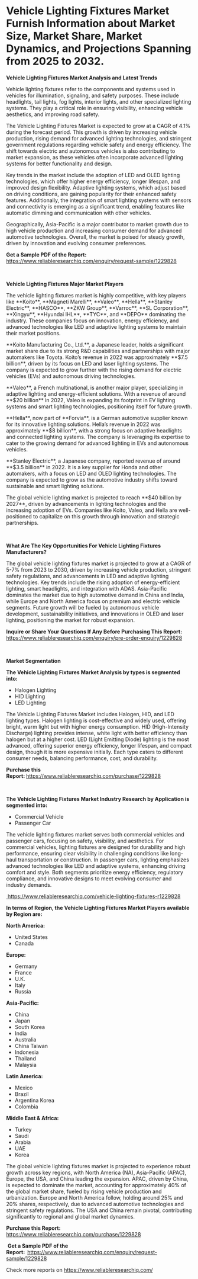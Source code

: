 <p><h1>Vehicle Lighting Fixtures Market Furnish Information about Market Size, Market Share, Market Dynamics, and Projections Spanning from 2025 to 2032.</h1></p><p><strong>Vehicle Lighting Fixtures Market Analysis and Latest Trends</strong></p>
<p><p>Vehicle lighting fixtures refer to the components and systems used in vehicles for illumination, signaling, and safety purposes. These include headlights, tail lights, fog lights, interior lights, and other specialized lighting systems. They play a critical role in ensuring visibility, enhancing vehicle aesthetics, and improving road safety.</p><p>The Vehicle Lighting Fixtures Market is expected to grow at a CAGR of 4.1% during the forecast period. This growth is driven by increasing vehicle production, rising demand for advanced lighting technologies, and stringent government regulations regarding vehicle safety and energy efficiency. The shift towards electric and autonomous vehicles is also contributing to market expansion, as these vehicles often incorporate advanced lighting systems for better functionality and design.</p><p>Key trends in the market include the adoption of LED and OLED lighting technologies, which offer higher energy efficiency, longer lifespan, and improved design flexibility. Adaptive lighting systems, which adjust based on driving conditions, are gaining popularity for their enhanced safety features. Additionally, the integration of smart lighting systems with sensors and connectivity is emerging as a significant trend, enabling features like automatic dimming and communication with other vehicles.</p><p>Geographically, Asia-Pacific is a major contributor to market growth due to high vehicle production and increasing consumer demand for advanced automotive technologies. Overall, the market is poised for steady growth, driven by innovation and evolving consumer preferences.</p></p>
<p><strong>Get a Sample PDF of the Report:&nbsp;</strong> <a href="https://www.reliableresearchiq.com/enquiry/request-sample/1229828?utm_campaign=1906&utm_medium=2&utm_source=Github&utm_content=ia&utm_term=23012025&utm_id=vehicle-lighting-fixtures">https://www.reliableresearchiq.com/enquiry/request-sample/1229828</a></p>
<p>&nbsp;</p>
<p><strong>Vehicle Lighting Fixtures Major Market Players</strong></p>
<p><p>The vehicle lighting fixtures market is highly competitive, with key players like **Koito**, **Magneti Marelli**, **Valeo**, **Hella**, **Stanley Electric**, **HASCO**, **ZKW Group**, **Varroc**, **SL Corporation**, **Xingyu**, **Hyundai IHL**, **TYC**, and **DEPO** dominating the industry. These companies focus on innovation, energy efficiency, and advanced technologies like LED and adaptive lighting systems to maintain their market positions.</p><p>**Koito Manufacturing Co., Ltd.**, a Japanese leader, holds a significant market share due to its strong R&D capabilities and partnerships with major automakers like Toyota. Koito’s revenue in 2022 was approximately **$7.5 billion**, driven by its focus on LED and laser lighting systems. The company is expected to grow further with the rising demand for electric vehicles (EVs) and autonomous driving technologies.</p><p>**Valeo**, a French multinational, is another major player, specializing in adaptive lighting and energy-efficient solutions. With a revenue of around **$20 billion** in 2022, Valeo is expanding its footprint in EV lighting systems and smart lighting technologies, positioning itself for future growth.</p><p>**Hella**, now part of **Forvia**, is a German automotive supplier known for its innovative lighting solutions. Hella’s revenue in 2022 was approximately **$8 billion**, with a strong focus on adaptive headlights and connected lighting systems. The company is leveraging its expertise to cater to the growing demand for advanced lighting in EVs and autonomous vehicles.</p><p>**Stanley Electric**, a Japanese company, reported revenue of around **$3.5 billion** in 2022. It is a key supplier for Honda and other automakers, with a focus on LED and OLED lighting technologies. The company is expected to grow as the automotive industry shifts toward sustainable and smart lighting solutions.</p><p>The global vehicle lighting market is projected to reach **$40 billion by 2027**, driven by advancements in lighting technologies and the increasing adoption of EVs. Companies like Koito, Valeo, and Hella are well-positioned to capitalize on this growth through innovation and strategic partnerships.</p></p>
<p>&nbsp;</p>
<p><strong>What Are The Key Opportunities For Vehicle Lighting Fixtures Manufacturers?</strong></p>
<p><p>The global vehicle lighting fixtures market is projected to grow at a CAGR of 5-7% from 2023 to 2030, driven by increasing vehicle production, stringent safety regulations, and advancements in LED and adaptive lighting technologies. Key trends include the rising adoption of energy-efficient lighting, smart headlights, and integration with ADAS. Asia-Pacific dominates the market due to high automotive demand in China and India, while Europe and North America focus on premium and electric vehicle segments. Future growth will be fueled by autonomous vehicle development, sustainability initiatives, and innovations in OLED and laser lighting, positioning the market for robust expansion.</p></p>
<p><strong>Inquire or Share Your Questions If Any Before Purchasing This Report:</strong> <a href="https://www.reliableresearchiq.com/enquiry/pre-order-enquiry/1229828?utm_campaign=1906&utm_medium=2&utm_source=Github&utm_content=ia&utm_term=23012025&utm_id=vehicle-lighting-fixtures">https://www.reliableresearchiq.com/enquiry/pre-order-enquiry/1229828</a></p>
<p>&nbsp;</p>
<p><strong>Market Segmentation</strong></p>
<p><strong>The Vehicle Lighting Fixtures Market Analysis by types is segmented into:</strong></p>
<p><ul><li>Halogen Lighting</li><li>HID Lighting</li><li>LED Lighting</li></ul></p>
<p><p>The Vehicle Lighting Fixtures Market includes Halogen, HID, and LED lighting types. Halogen lighting is cost-effective and widely used, offering bright, warm light but with higher energy consumption. HID (High-Intensity Discharge) lighting provides intense, white light with better efficiency than halogen but at a higher cost. LED (Light Emitting Diode) lighting is the most advanced, offering superior energy efficiency, longer lifespan, and compact design, though it is more expensive initially. Each type caters to different consumer needs, balancing performance, cost, and durability.</p></p>
<p><strong>Purchase this Report:&nbsp;</strong><a href="https://www.reliableresearchiq.com/purchase/1229828?utm_campaign=1906&utm_medium=2&utm_source=Github&utm_content=ia&utm_term=23012025&utm_id=vehicle-lighting-fixtures">https://www.reliableresearchiq.com/purchase/1229828</a></p>
<p>&nbsp;</p>
<p><strong>The Vehicle Lighting Fixtures Market Industry Research by Application is segmented into:</strong></p>
<p><ul><li>Commercial Vehicle</li><li>Passenger Car</li></ul></p>
<p><p>The vehicle lighting fixtures market serves both commercial vehicles and passenger cars, focusing on safety, visibility, and aesthetics. For commercial vehicles, lighting fixtures are designed for durability and high performance, ensuring clear visibility in challenging conditions like long-haul transportation or construction. In passenger cars, lighting emphasizes advanced technologies like LED and adaptive systems, enhancing driving comfort and style. Both segments prioritize energy efficiency, regulatory compliance, and innovative designs to meet evolving consumer and industry demands.</p></p>
<p><a href="https://www.reliableresearchiq.com/vehicle-lighting-fixtures-r1229828?utm_campaign=1906&utm_medium=2&utm_source=Github&utm_content=ia&utm_term=23012025&utm_id=vehicle-lighting-fixtures">&nbsp;https://www.reliableresearchiq.com/vehicle-lighting-fixtures-r1229828</a></p>
<p><strong>In terms of Region, the Vehicle Lighting Fixtures Market Players available by Region are:</strong></p>
<p>
    <p> <strong> North America: </strong>
        <ul>
            <li>United States</li>
            <li>Canada</li>
        </ul>
        </p> 
    <p> <strong> Europe: </strong>
        <ul>
            <li>Germany</li>
            <li>France</li>
            <li>U.K.</li>
            <li>Italy</li>
            <li>Russia</li>
        </ul>
        </p> 
    <p> <strong> Asia-Pacific: </strong>
        <ul>
            <li>China</li>
            <li>Japan</li>
            <li>South Korea</li>
            <li>India</li>
            <li>Australia</li>
            <li>China Taiwan</li>
            <li>Indonesia</li>
            <li>Thailand</li>
            <li>Malaysia</li>
        </ul>
        </p> 
    <p> <strong> Latin America: </strong>
        <ul>
            <li>Mexico</li>
            <li>Brazil</li>
            <li>Argentina Korea</li>
            <li>Colombia</li>
        </ul>
        </p> 
    <p> <strong> Middle East & Africa: </strong>
        <ul>
            <li>Turkey</li>
            <li>Saudi</li>
            <li>Arabia</li>
            <li>UAE</li>
            <li>Korea</li>
        </ul>
    </p>
    </p>
<p><p>The global vehicle lighting fixtures market is projected to experience robust growth across key regions, with North America (NA), Asia-Pacific (APAC), Europe, the USA, and China leading the expansion. APAC, driven by China, is expected to dominate the market, accounting for approximately 40% of the global market share, fueled by rising vehicle production and urbanization. Europe and North America follow, holding around 25% and 20% shares, respectively, due to advanced automotive technologies and stringent safety regulations. The USA and China remain pivotal, contributing significantly to regional and global market dynamics.</p></p>
<p><strong>Purchase this Report: </strong><a href="https://www.reliableresearchiq.com/purchase/1229828?utm_campaign=1906&utm_medium=2&utm_source=Github&utm_content=ia&utm_term=23012025&utm_id=vehicle-lighting-fixtures">https://www.reliableresearchiq.com/purchase/1229828</a></p>
<p>&nbsp;<strong>Get a Sample PDF of the Report:&nbsp;&nbsp;</strong><a href="https://www.reliableresearchiq.com/enquiry/request-sample/1229828?utm_campaign=1906&utm_medium=2&utm_source=Github&utm_content=ia&utm_term=23012025&utm_id=vehicle-lighting-fixtures">https://www.reliableresearchiq.com/enquiry/request-sample/1229828</a></p>
<p><strong></strong></p>
<p>Check more reports on <a href="https://www.reliableresearchiq.com/?utm_campaign=1906&utm_medium=2&utm_source=Github&utm_content=ia&utm_term=23012025&utm_id=vehicle-lighting-fixtures">https://www.reliableresearchiq.com/</a></p>